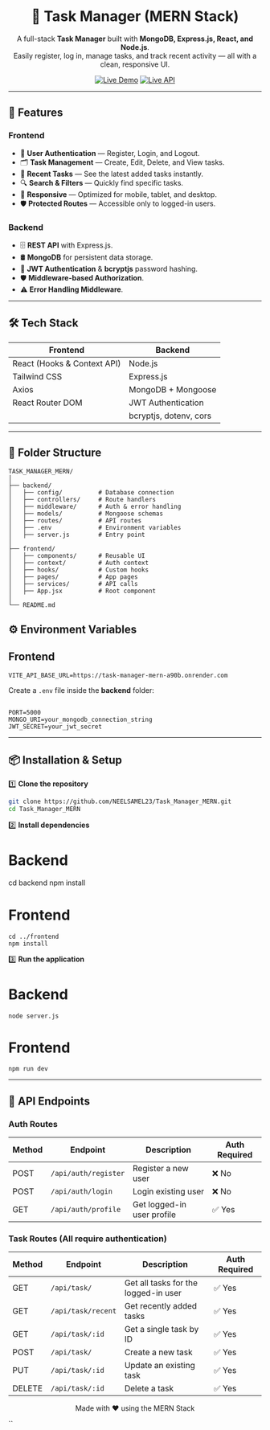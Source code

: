 <h1 align="center">📝 Task Manager (MERN Stack)</h1>

<p align="center">
A full-stack <b>Task Manager</b> built with <b>MongoDB, Express.js, React, and Node.js</b>.<br>
Easily register, log in, manage tasks, and track recent activity — all with a clean, responsive UI.
</p>

<p align="center">
  <a href="https://task-manager-mern-flame.vercel.app"><img src="https://img.shields.io/badge/Frontend-Live%20Demo-blue?style=for-the-badge&logo=react" alt="Live Demo"></a>
  <a href="https://task-manager-mern-a90b.onrender.com"><img src="https://img.shields.io/badge/Backend-Live%20API-green?style=for-the-badge&logo=node.js" alt="Live API"></a>
</p>

---

## 🚀 Features

### **Frontend**
- 🔐 **User Authentication** — Register, Login, and Logout.
- 🗂 **Task Management** — Create, Edit, Delete, and View tasks.
- 📅 **Recent Tasks** — See the latest added tasks instantly.
- 🔍 **Search & Filters** — Quickly find specific tasks.
- 📱 **Responsive** — Optimized for mobile, tablet, and desktop.
- 🛡 **Protected Routes** — Accessible only to logged-in users.

### **Backend**
- 🗄 **REST API** with Express.js.
- 🛢 **MongoDB** for persistent data storage.
- 🔑 **JWT Authentication** & **bcryptjs** password hashing.
- 🛡 **Middleware-based Authorization**.
- ⚠ **Error Handling Middleware**.

---

## 🛠 Tech Stack

| **Frontend** | **Backend** |
|--------------|-------------|
| React (Hooks & Context API) | Node.js |
| Tailwind CSS | Express.js |
| Axios | MongoDB + Mongoose |
| React Router DOM | JWT Authentication |
|  | bcryptjs, dotenv, cors |

---

## 📂 Folder Structure

```plaintext
TASK_MANAGER_MERN/
│
├── backend/
│   ├── config/          # Database connection
│   ├── controllers/     # Route handlers
│   ├── middleware/      # Auth & error handling
│   ├── models/          # Mongoose schemas
│   ├── routes/          # API routes
│   ├── .env             # Environment variables
│   ├── server.js        # Entry point
│
├── frontend/
│   ├── components/      # Reusable UI
│   ├── context/         # Auth context
│   ├── hooks/           # Custom hooks
│   ├── pages/           # App pages
│   ├── services/        # API calls
│   ├── App.jsx          # Root component
│
└── README.md
```


## ⚙️ Environment Variables

## Frontend
```
VITE_API_BASE_URL=https://task-manager-mern-a90b.onrender.com
```

Create a `.env` file inside the **backend** folder:

##
```env
PORT=5000
MONGO_URI=your_mongodb_connection_string
JWT_SECRET=your_jwt_secret
```

---

## 📦 Installation & Setup

1️⃣ **Clone the repository**

```bash
git clone https://github.com/NEELSAMEL23/Task_Manager_MERN.git
cd Task_Manager_MERN
```

2️⃣ **Install dependencies**

# Backend
cd backend
npm install

# Frontend
```
cd ../frontend
npm install
```

3️⃣ **Run the application**


# Backend
```
node server.js
```
# Frontend
```
npm run dev
```

---

## 📡 API Endpoints

### Auth Routes

| Method | Endpoint             | Description                | Auth Required |
| ------ | -------------------- | -------------------------- | ------------- |
| POST   | `/api/auth/register` | Register a new user        | ❌ No          |
| POST   | `/api/auth/login`    | Login existing user        | ❌ No          |
| GET    | `/api/auth/profile`  | Get logged-in user profile | ✅ Yes         |



### Task Routes (All require authentication)

| Method | Endpoint           | Description                          | Auth Required |
| ------ | ------------------ | ------------------------------------ | ------------- |
| GET    | `/api/task/`       | Get all tasks for the logged-in user | ✅ Yes         |
| GET    | `/api/task/recent` | Get recently added tasks             | ✅ Yes         |
| GET    | `/api/task/:id`    | Get a single task by ID              | ✅ Yes         |
| POST   | `/api/task/`       | Create a new task                    | ✅ Yes         |
| PUT    | `/api/task/:id`    | Update an existing task              | ✅ Yes         |
| DELETE | `/api/task/:id`    | Delete a task                        | ✅ Yes         |



<p align="center">Made with ❤️ using the MERN Stack</p> ``






